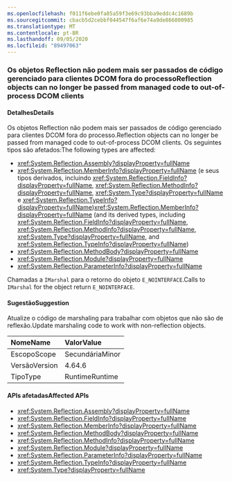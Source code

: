 ```yaml
---
ms.openlocfilehash: f011f6ebe0fa85a59f3e69c93bba9eddc4c1689b
ms.sourcegitcommit: cbacb5d2cebbf044547f6af6e74a9de866800985
ms.translationtype: MT
ms.contentlocale: pt-BR
ms.lasthandoff: 09/05/2020
ms.locfileid: "89497063"
---
```

### <a name="reflection-objects-can-no-longer-be-passed-from-managed-code-to-out-of-process-dcom-clients"></a><span data-ttu-id="ba017-101">Os objetos Reflection não podem mais ser passados de código gerenciado para clientes DCOM fora do processo</span><span class="sxs-lookup"><span data-stu-id="ba017-101">Reflection objects can no longer be passed from managed code to out-of-process DCOM clients</span></span>

#### <a name="details"></a><span data-ttu-id="ba017-102">Detalhes</span><span class="sxs-lookup"><span data-stu-id="ba017-102">Details</span></span>

<span data-ttu-id="ba017-103">Os objetos Reflection não podem mais ser passados de código gerenciado para clientes DCOM fora do processo.</span><span class="sxs-lookup"><span data-stu-id="ba017-103">Reflection objects can no longer be passed from managed code to out-of-process DCOM clients.</span></span> <span data-ttu-id="ba017-104">Os seguintes tipos são afetados:</span><span class="sxs-lookup"><span data-stu-id="ba017-104">The following types are affected:</span></span>

- <xref:System.Reflection.Assembly?displayProperty=fullName>
- <span data-ttu-id="ba017-105"><xref:System.Reflection.MemberInfo?displayProperty=fullName> (e seus tipos derivados, incluindo <xref:System.Reflection.FieldInfo?displayProperty=fullName>, <xref:System.Reflection.MethodInfo?displayProperty=fullName>, <xref:System.Type?displayProperty=fullName> e <xref:System.Reflection.TypeInfo?displayProperty=fullName>)</span><span class="sxs-lookup"><span data-stu-id="ba017-105"><xref:System.Reflection.MemberInfo?displayProperty=fullName> (and its derived types, including <xref:System.Reflection.FieldInfo?displayProperty=fullName>, <xref:System.Reflection.MethodInfo?displayProperty=fullName>, <xref:System.Type?displayProperty=fullName>, and <xref:System.Reflection.TypeInfo?displayProperty=fullName>)</span></span>
- <xref:System.Reflection.MethodBody?displayProperty=fullName>
- <xref:System.Reflection.Module?displayProperty=fullName>
- <xref:System.Reflection.ParameterInfo?displayProperty=fullName>

<span data-ttu-id="ba017-106">Chamadas a <code>IMarshal</code> para o retorno do objeto <code>E_NOINTERFACE</code>.</span><span class="sxs-lookup"><span data-stu-id="ba017-106">Calls to <code>IMarshal</code> for the object return <code>E_NOINTERFACE</code>.</span></span>

#### <a name="suggestion"></a><span data-ttu-id="ba017-107">Sugestão</span><span class="sxs-lookup"><span data-stu-id="ba017-107">Suggestion</span></span>

<span data-ttu-id="ba017-108">Atualize o código de marshaling para trabalhar com objetos que não são de reflexão.</span><span class="sxs-lookup"><span data-stu-id="ba017-108">Update marshaling code to work with non-reflection objects.</span></span>

| <span data-ttu-id="ba017-109">Nome</span><span class="sxs-lookup"><span data-stu-id="ba017-109">Name</span></span>    | <span data-ttu-id="ba017-110">Valor</span><span class="sxs-lookup"><span data-stu-id="ba017-110">Value</span></span>       |
|:--------|:------------|
| <span data-ttu-id="ba017-111">Escopo</span><span class="sxs-lookup"><span data-stu-id="ba017-111">Scope</span></span>   |<span data-ttu-id="ba017-112">Secundária</span><span class="sxs-lookup"><span data-stu-id="ba017-112">Minor</span></span>|
|<span data-ttu-id="ba017-113">Versão</span><span class="sxs-lookup"><span data-stu-id="ba017-113">Version</span></span>|<span data-ttu-id="ba017-114">4.6</span><span class="sxs-lookup"><span data-stu-id="ba017-114">4.6</span></span>|
|<span data-ttu-id="ba017-115">Tipo</span><span class="sxs-lookup"><span data-stu-id="ba017-115">Type</span></span>|<span data-ttu-id="ba017-116">Runtime</span><span class="sxs-lookup"><span data-stu-id="ba017-116">Runtime</span></span>|

#### <a name="affected-apis"></a><span data-ttu-id="ba017-117">APIs afetadas</span><span class="sxs-lookup"><span data-stu-id="ba017-117">Affected APIs</span></span>

- <xref:System.Reflection.Assembly?displayProperty=fullName>
- <xref:System.Reflection.FieldInfo?displayProperty=fullName>
- <xref:System.Reflection.MemberInfo?displayProperty=fullName>
- <xref:System.Reflection.MethodBody?displayProperty=fullName>
- <xref:System.Reflection.MethodInfo?displayProperty=fullName>
- <xref:System.Reflection.Module?displayProperty=fullName>
- <xref:System.Reflection.ParameterInfo?displayProperty=fullName>
- <xref:System.Reflection.TypeInfo?displayProperty=fullName>
- <xref:System.Type?displayProperty=fullName>

<!--

#### Affected APIs

- `T:System.Reflection.Assembly`
- `T:System.Reflection.FieldInfo`
- `T:System.Reflection.MemberInfo`
- `T:System.Reflection.MethodBody`
- `T:System.Reflection.MethodInfo`
- `T:System.Reflection.Module`
- `T:System.Reflection.ParameterInfo`
- `T:System.Reflection.TypeInfo`
- `T:System.Type`

-->
